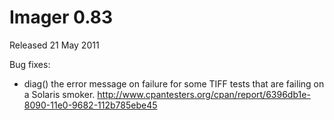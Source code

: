 # Imager 0.83

Released 21 May 2011

Bug fixes:

- diag() the error message on failure for some TIFF tests that are failing on a Solaris smoker. http://www.cpantesters.org/cpan/report/6396db1e-8090-11e0-9682-112b785ebe45